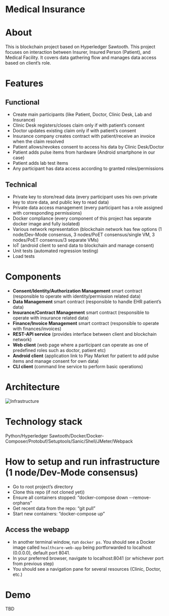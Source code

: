 # Medical Insurance

# About

This is blockchain project based on Hyperledger Sawtooth. This project focuses on interaction between Insurer, 
Insured Person (Patient), and Medical Facility. It covers data gathering flow and manages data access based on 
client’s role.

# Features

## Functional

- Create main participants (like Patient, Doctor, Clinic Desk, Lab and Insurance)
- Clinic Desk registers/closes claim only if with patient’s consent
- Doctor updates existing claim only if with patient’s consent
- Insurance company creates contract with patient/receive an invoice when the claim resolved
- Patient allows/revokes consent to access his data by Clinic Desk/Doctor
- Patient adds pulse items from hardware (Android smartphone in our case)
- Patient adds lab test items
- Any participant has data access according to granted roles/permissions

## Technical

- Private key to store/read data (every participant uses his own private key to store data, and public key to read data)
- Private data access management (every participant has a role assigned with corresponding permissions)
- Docker compliance (every component of this project has separate docker image and fully isolated)
- Various network representation (blockchain network has few options (1 node/Dev-Mode consensus, 3 nodes/PoET consensus/single VM, 3 nodes/PoET consensus/3 separate VMs)
- IoT (android client to send data to blockchain and manage consent)
- Unit tests (automated regression testing)
- Load tests

# Components

- **Consent/Identity/Authorization Management** smart contract (responsible to operate with identity/permission related data)
- **Data Management** smart contract (responsible to handle EHR patient’s data)
- **Insurance/Contract Management** smart contract (responsible to operate with insurance related data)
- **Finance/Invoice Management** smart contract (responsible to operate with finances/invoices)
- **REST-API service** (provides interface between client and blockchain network)
- **Web client** (web page where a participant can operate as one of predefined roles such as doctor, patient etc)
- **Android client** (application link to Play Market for patient to add pulse items and manage consent for own data)
- **CLI client** (command line service to perform basic operations)

# Architecture

![Infrastructure](https://github.com/hyperledger-labs/sawtooth-healthcare/blob/master/MedicalInsurance.png)

# Technology stack

Python/Hyperledger Sawtooth/Docker/Docker-Composer/Protobuf/Setuptools/Sanic/Shell/JMeter/Webpack

# How to setup and run infrastructure (1 node/Dev-Mode consensus)

- Go to root project’s directory
- Clone this repo (if not cloned yet))
- Ensure all containers stopped: “docker-compose down --remove-orphans”
- Get recent data from the repo: “git pull”
- Start new containers: “docker-compose up”

## Access the webapp

- In another terminal window, run `docker ps`. You should see a Docker image called `healthcare-web-app` being portforwarded to localhost (0.0.0.0), default port 8041.
- In your preferred browser, navigate to localhost:8041 (or whichever port from previous step)
- You should see a navigation pane for several resources (Clinic, Doctor, etc.)

# Demo

TBD
